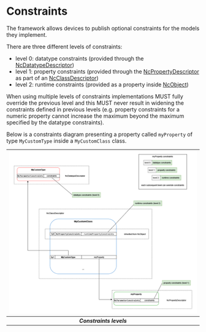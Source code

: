 # Constraints

The framework allows devices to publish optional constraints for the models they implement.

There are three different levels of constraints:

- level 0: datatype constraints (provided through the [NcDatatypeDescriptor](Framework.md#ncdatatypedescriptor))
- level 1: property constraints (provided through the [NcPropertyDescriptor](Framework.md#ncpropertydescriptor) as part of an [NcClassDescriptor](Framework.md#ncclassdescriptor))
- level 2: runtime constraints (provided as a property inside [NcObject](Framework.md#ncobject))

When using multiple levels of constraints implementations MUST fully override the previous level and this MUST never result in widening the constraints defined in previous levels (e.g. property constraints for a numeric property cannot increase the maximum beyond the maximum specified by the datatype constraints).

Below is a constraints diagram presenting a property called `myProperty` of type `MyCustomType` inside a `MyCustomClass` class.

| ![Constraints](images/Constraints.png) |
|:--:|
| _**Constraints levels**_ |
